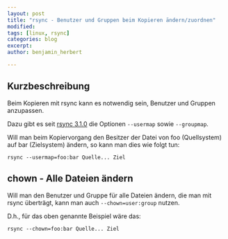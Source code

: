 ```yaml
---
layout: post
title: "rsync - Benutzer und Gruppen beim Kopieren ändern/zuordnen"
modified:
tags: [linux, rsync]
categories: blog
excerpt:
author: benjamin_herbert

---
```


## Kurzbeschreibung

Beim Kopieren mit rsync kann es notwendig sein, Benutzer und Gruppen anzupassen.

Dazu gibt es seit [rsync 3.1.0](https://download.samba.org/pub/rsync/src/rsync-3.1.0-NEWS)
die Optionen `--usermap` sowie `--groupmap`.

Will man beim Kopiervorgang den Besitzer der Datei von foo (Quellsystem) auf bar (Zielsystem)
ändern, so kann man dies wie folgt tun:

```
rsync --usermap=foo:bar Quelle... Ziel
```

## chown - Alle Dateien ändern

Will man den Benutzer und Gruppe für alle Dateien ändern, die man mit rsync überträgt,
kann man auch `--chown=user:group` nutzen.

D.h., für das oben genannte Beispiel wäre das:

```
rsync --chown=foo:bar Quelle... Ziel
```

